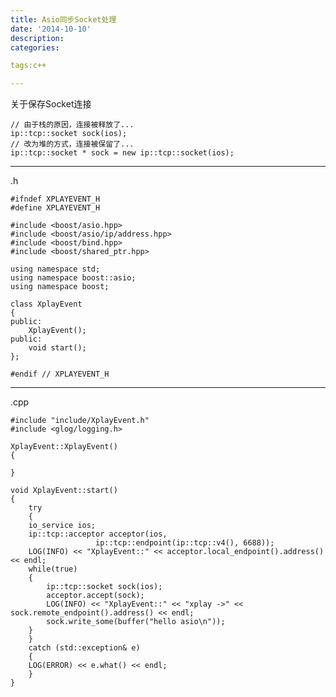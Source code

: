 ```yaml
---
title: Asio同步Socket处理
date: '2014-10-10'
description:
categories:

tags:c++

---
```

关于保存Socket连接

	// 由于栈的原因，连接被释放了...
	ip::tcp::socket sock(ios);
	// 改为堆的方式，连接被保留了...
	ip::tcp::socket * sock = new ip::tcp::socket(ios);

---
.h

	#ifndef XPLAYEVENT_H
	#define XPLAYEVENT_H

	#include <boost/asio.hpp>
	#include <boost/asio/ip/address.hpp>
	#include <boost/bind.hpp>
	#include <boost/shared_ptr.hpp>

	using namespace std;
	using namespace boost::asio;
	using namespace boost;

	class XplayEvent
	{
	public:
	    XplayEvent();
	public:
	    void start();
	};

	#endif // XPLAYEVENT_H


---
.cpp

	#include "include/XplayEvent.h"
	#include <glog/logging.h>

	XplayEvent::XplayEvent()
	{

	}

	void XplayEvent::start()
	{
	    try
	    {
		io_service ios;
		ip::tcp::acceptor acceptor(ios,
					   ip::tcp::endpoint(ip::tcp::v4(), 6688));
		LOG(INFO) << "XplayEvent::" << acceptor.local_endpoint().address() << endl;
		while(true)
		{
		    ip::tcp::socket sock(ios);
		    acceptor.accept(sock);
		    LOG(INFO) << "XplayEvent::" << "xplay ->" << sock.remote_endpoint().address() << endl;
		    sock.write_some(buffer("hello asio\n"));
		}
	    }
	    catch (std::exception& e)
	    {
		LOG(ERROR) << e.what() << endl;
	    }
	}



